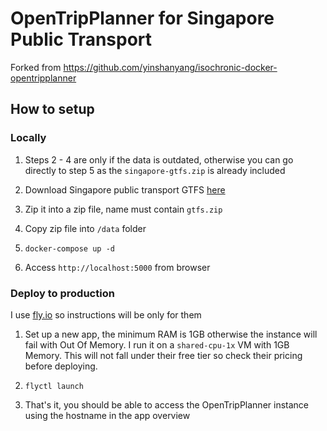 # OpenTripPlanner for Singapore Public Transport

Forked from https://github.com/yinshanyang/isochronic-docker-opentripplanner

## How to setup

### Locally

1. Steps 2 - 4 are only if the data is outdated, otherwise you can go directly to step 5 as the `singapore-gtfs.zip` is already included

1. Download Singapore public transport GTFS [here](https://github.com/yinshanyang/singapore-gtfs)

1. Zip it into a zip file, name must contain `gtfs.zip`

1. Copy zip file into `/data` folder

1. `docker-compose up -d`

1. Access `http://localhost:5000` from browser

### Deploy to production

I use [fly.io](https://fly.io) so instructions will be only for them

1. Set up a new app, the minimum RAM is 1GB otherwise the instance will fail with Out Of Memory. I run it on a `shared-cpu-1x` VM with 1GB Memory. This will not fall under their free tier so check their pricing before deploying.

1. `flyctl launch`

1. That's it, you should be able to access the OpenTripPlanner instance using the hostname in the app overview
